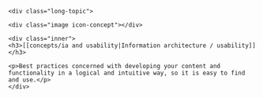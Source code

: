     <div class="long-topic">
  
    <div class="image icon-concept"></div>
    
    <div class="inner">
    <h3>[[concepts/ia and usability|Information architecture / usability]]</h3>
    
    <p>Best practices concerned with developing your content and functionality in a logical and intuitive way, so it is easy to find and use.</p>
    </div>
  
  </div>